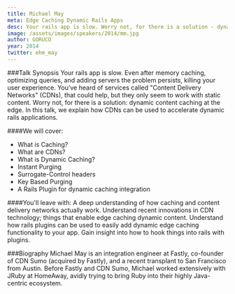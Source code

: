 ```yaml
---
title: Michael May
meta: Edge Caching Dynamic Rails Apps
desc: Your rails app is slow. Worry not, for there is a solution - dynamic content caching at the edge. In this talk, we explain how CDNs can be used to accelerate dynamic rails applications.
image: /assets/images/speakers/2014/mm.jpg
author: GORUCO
year: 2014
twitter: ehm_may
---
```


###Talk Synopsis
Your rails app is slow. Even after memory caching, optimizing queries, and adding servers the problem persists, killing your user experience. You’ve heard of services called "Content Delivery Networks" (CDNs), that could help, but they only seem to work with static content. Worry not, for there is a solution: dynamic content caching at the edge. In this talk, we explain how CDNs can be used to accelerate dynamic rails applications.

####We will cover:
* What is Caching?
* What are CDNs?
* What is Dynamic Caching?
* Instant Purging
* Surrogate-Control headers
* Key Based Purging
* A Rails Plugin for dynamic caching integration

####You'll leave with:
A deep understanding of how caching and content delivery networks actually work.
Understand recent innovations in CDN technology; things that enable edge caching dynamic content.
Understand how rails plugins can be used to easily add dynamic edge caching functionality to your app.
Gain insight into how to hook things into rails with plugins.


###Biography
Michael May is an integration engineer at Fastly, co-founder of CDN Sumo (acquired by Fastly), and a recent transplant to San Francisco from Austin. Before Fastly and CDN Sumo, Michael worked extensively with JRuby at HomeAway, avidly trying to bring Ruby into their highly Java-centric ecosystem.

